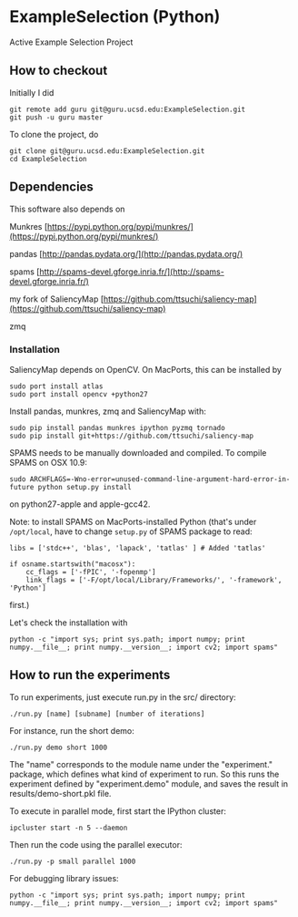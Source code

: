 ExampleSelection (Python)
============
Active Example Selection Project

## How to checkout

Initially I did

```
git remote add guru git@guru.ucsd.edu:ExampleSelection.git
git push -u guru master
```

To clone the project, do

```
git clone git@guru.ucsd.edu:ExampleSelection.git
cd ExampleSelection
```

## Dependencies

This software also depends on

Munkres [https://pypi.python.org/pypi/munkres/](https://pypi.python.org/pypi/munkres/)

pandas [http://pandas.pydata.org/](http://pandas.pydata.org/)

spams [http://spams-devel.gforge.inria.fr/](http://spams-devel.gforge.inria.fr/)

my fork of SaliencyMap [https://github.com/ttsuchi/saliency-map](https://github.com/ttsuchi/saliency-map)

zmq

### Installation

SaliencyMap depends on OpenCV. On MacPorts, this can be installed by

```
sudo port install atlas
sudo port install opencv +python27
```


Install pandas, munkres, zmq and SaliencyMap with:

```
sudo pip install pandas munkres ipython pyzmq tornado
sudo pip install git+https://github.com/ttsuchi/saliency-map
```

SPAMS needs to be manually downloaded and compiled.  To compile SPAMS on OSX 10.9:

```
sudo ARCHFLAGS=-Wno-error=unused-command-line-argument-hard-error-in-future python setup.py install
```

on python27-apple and apple-gcc42.

Note: to install SPAMS on MacPorts-installed Python (that's under ```/opt/local```, have to change ```setup.py``` of SPAMS package to read:

```
libs = ['stdc++', 'blas', 'lapack', 'tatlas' ] # Added 'tatlas'

if osname.startswith("macosx"):
    cc_flags = ['-fPIC', '-fopenmp']
    link_flags = ['-F/opt/local/Library/Frameworks/', '-framework', 'Python']
```

first.)

Let's check the installation with

```
python -c "import sys; print sys.path; import numpy; print numpy.__file__; print numpy.__version__; import cv2; import spams"
```

## How to run the experiments

To run experiments, just execute run.py in the src/ directory:

```
./run.py [name] [subname] [number of iterations]
```

For instance, run the short demo:

```
./run.py demo short 1000
```

The "name" corresponds to the module name under the "experiment." package, which defines what kind of experiment to run. So this runs the experiment defined by "experiment.demo" module, and saves the result in results/demo-short.pkl file.

To execute in parallel mode, first start the IPython cluster:

```
ipcluster start -n 5 --daemon
```

Then run the code using the parallel executor:

```
./run.py -p small parallel 1000
```


For debugging library issues:

```
python -c "import sys; print sys.path; import numpy; print numpy.__file__; print numpy.__version__; import cv2; import spams"
```